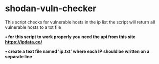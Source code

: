 # shodan-vuln-checker
This script checks for vulnerable hosts in the ip list the script will return all vulnerable hosts to a txt file

**• for this script to work properly you need the api from this site https://ipdata.co/**

**• create a text file named 'ip.txt' where each IP should be written on a separate line**
